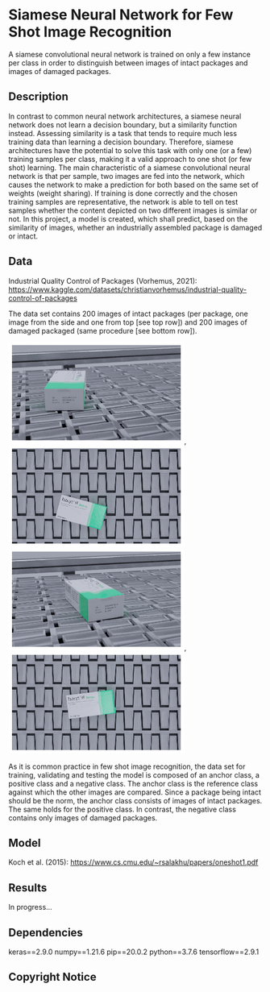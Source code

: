 # Siamese Neural Network for Few Shot Image Recognition
A siamese convolutional neural network is trained on only a few instance per class in order to distinguish between images of intact packages and images of damaged packages.

## Description
In contrast to common neural network architectures, a siamese neural network does not learn a decision boundary, but a similarity function instead. Assessing similarity is a task that tends to require much less training data than learning a decision boundary. Therefore, siamese architectures have the potential to solve this task with only one (or a few) training samples per class, making it a valid approach to one shot (or few shot) learning. The main characteristic of a siamese convolutional neural network is that per sample, two images are fed into the network, which causes the network to make a prediction for both based on the same set of weights (weight sharing). If training is done correctly and the chosen training samples are representative, the network is able to tell on test samples whether the content depicted on two different images is similar or not. In this project, a model is created, which shall predict, based on the similarity of images, whether an industrially assembled package is damaged or intact.

## Data
Industrial Quality Control of Packages (Vorhemus, 2021): https://www.kaggle.com/datasets/christianvorhemus/industrial-quality-control-of-packages

The data set contains 200 images of intact packages (per package, one image from the side and one from top [see top row]) and 200 images of damaged packaged (same procedure [see bottom row]).

![image](images/intact_side_view.png "Intact package (side)"), ![image](images/intact_top_view.png "Intact package (top)")
![image](images/damaged_side_view.png "Damaged package (side)"), ![image](images/damaged_top_view.png "Damaged package (top)")

As it is common practice in few shot image recognition, the data set for training, validating and testing the model is composed of an anchor class, a positive class and a negative class. The anchor class is the reference class against which the other images are compared. Since a package being intact should be the norm, the anchor class consists of images of intact packages. The same holds for the positive class. In contrast, the negative class contains only images of damaged packages.

## Model
Koch et al. (2015): https://www.cs.cmu.edu/~rsalakhu/papers/oneshot1.pdf

## Results
In progress...

## Dependencies
keras==2.9.0
numpy==1.21.6
pip==20.0.2
python==3.7.6
tensorflow==2.9.1

## Copyright Notice
